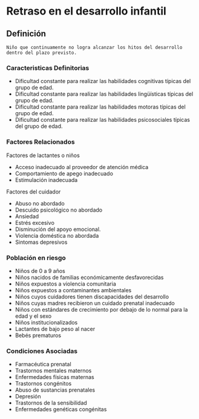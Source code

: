 # Retraso en el desarrollo infantil
## Definición
	Niño que continuamente no logra alcanzar los hitos del desarrollo dentro del plazo previsto.

### Caracteristicas Definitorias
- Dificultad constante para 
realizar las habilidades 
cognitivas típicas del grupo 
de edad.   
- Dificultad constante para 
realizar las habilidades 
lingüísticas típicas del grupo 
de edad.   
- Dificultad constante para realizar 
las habilidades motoras típicas 
del grupo de edad.   
- Dificultad constante para realizar 
las habilidades psicosociales 
típicas del grupo de edad.

### Factores Relacionados
Factores de lactantes o niños   
- Acceso inadecuado al proveedor 
de atención médica   
- Comportamiento de apego 
inadecuado   
- Estimulación inadecuada  
 
Factores del cuidador    
- Abuso no abordado   
- Descuido psicológico no 
abordado  
- Ansiedad  
- Estrés excesivo   
- Disminución del apoyo emocional.  
- Violencia doméstica no abordada   
- Sintomas depresivos   

### Población en riesgo
- Niños de 0 a 9 años   
- Niños nacidos de familias 
económicamente desfavorecidas   
- Niños expuestos a violencia 
comunitaria   
- Niños expuestos a contaminantes 
ambientales   
- Niños cuyos cuidadores tienen 
discapacidades del desarrollo   
- Niños cuyas madres recibieron un 
cuidado prenatal inadecuado   
- Niños con estándares de 
crecimiento por debajo de lo 
normal para la edad y el 
sexo   
- Niños institucionalizados   
- Lactantes de bajo peso al nacer   
- Bebés prematuros  

### Condiciones Asociadas
- Farmacéutica prenatal  
- Trastornos mentales 
maternos   
 - Enfermedades físicas 
maternas  
- Trastornos congénitos  
- Abuso de sustancias 
prenatales  
- Depresión  
- Trastornos de la 
sensibilidad  
- Enfermedades genéticas congénitas   
